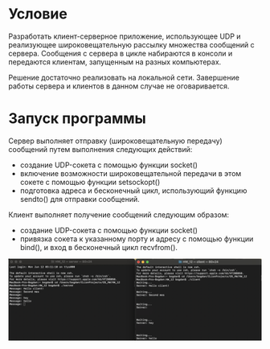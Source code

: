 # Условие
Разработать клиент-серверное приложение, использующее UDP и реализующее широковещательную рассылку множества сообщений с сервера. Сообщения с сервера в цикле набираются в консоли и передаются клиентам, запущенным на разных компьютерах.

Решение достаточно реализовать на локальной сети. Завершение работы сервера и клиентов в данном случае не оговаривается.
# Запуск программы
Сервер выполняет отправку (широковещательную передачу) сообщений путем выполнения следующих действий:
- создание UDP-сокета с помощью функции socket()
- включение возможности широковещательной передачи в этом сокете с помощью функции setsockopt()
- подготовка адреса и бесконечный цикл, использующий функцию sendto() для отправки сообщений.

Клиент выполняет получение сообщений следующим образом: 
- создание UDP-сокета с помощью функции socket()
- привязка сокета к указанному порту и адресу с помощью функции bind(), и вход в бесконечный цикл recvfrom().

![img.png](img.png)